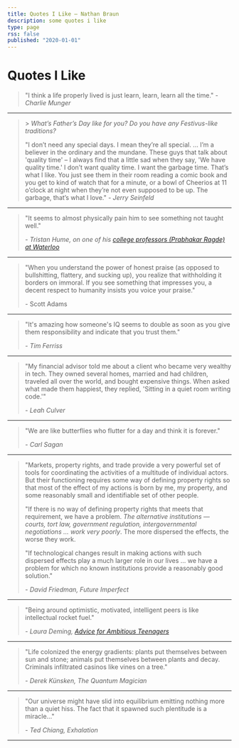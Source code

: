 ```yaml
---
title: Quotes I Like — Nathan Braun
description: some quotes i like
type: page
rss: false
published: "2020-01-01"
---
```


# Quotes I Like
> "I think a life properly lived is just learn, learn, learn all the time." - *Charlie Munger*

---
> \> *What’s Father’s Day like for you? Do you have any Festivus-like traditions?*
>
> "I don’t need any special days. I mean they’re all special. ... I’m a
> believer in the ordinary and the mundane. These guys that talk about 'quality
> time' – I always find that a little sad when they say, 'We have quality
> time.' I don’t want quality time. I want the garbage time. That’s what I
> like. You just see them in their room reading a comic book and you get to
> kind of watch that for a minute, or a bowl of Cheerios at 11 o’clock at night
> when they’re not even supposed to be up. The garbage, that’s what I love." -
> *Jerry Seinfeld*

---

> "It seems to almost physically pain him to see something not taught well."
>
> \- *Tristan Hume, on  one of his [college professors (Prabhakar Ragde) at Waterloo](https://thume.ca/2015/11/19/amazing-profs-of-waterloo-2015/)*

---

> "When you understand the power of honest praise (as opposed to bullshitting,
> flattery, and sucking up), you realize that withholding it borders on
> immoral. If you see something that impresses you, a decent respect to
> humanity insists you voice your praise."
>
> \- Scott Adams

---

> "It's amazing how someone's IQ seems to double as soon as you give them responsibility and indicate that you trust them."
>
> \- *Tim Ferriss*

---

> "My financial advisor told me about a client who became very wealthy in tech.
They owned several homes, married and had children, traveled all over the
world, and bought expensive things. When asked what made them happiest, they
replied, 'Sitting in a quiet room writing code.'"
> 
> \- *Leah Culver*

---

> "We are like butterflies who flutter for a day and think it is forever."
> 
> \- *Carl Sagan*

---
> "Markets, property rights, and trade provide a very powerful set of tools for
coordinating the activities of a multitude of individual actors. But their
functioning requires some way of defining property rights so that most of the
effect of my actions is born by me, my property, and some reasonably small and
identifiable set of other people.
>
> "If there is no way of defining property rights that meets that requirement, we
have a problem. *The alternative institutions — courts, tort law, government
regulation, intergovernmental negotiations ... work very poorly*.  The more
dispersed the effects, the worse they work.
>
> "If technological changes result in making actions with such dispersed effects
play a much larger role in our lives ...  we have a problem for which no known
institutions provide a reasonably good solution."
> 
> \- *David Friedman, Future Imperfect*

---
> "Being around optimistic, motivated, intelligent peers is like intellectual
rocket fuel."
>
> \- *Laura Deming, [Advice for Ambitious Teenagers](https://ldeming.posthaven.com/advice-for-ambitious-teenagers)*

---


> "Life colonized the energy gradients: plants put themselves between sun and
stone; animals put themselves between plants and decay. Criminals infiltrated
casinos like vines on a tree."
> 
> \- *Derek Künsken, The Quantum Magician*

---

> "Our universe might have slid into equilibrium emitting nothing more than a
> quiet hiss. The fact that it spawned such plentitude is a miracle..."
>
> \- *Ted Chiang, Exhalation*

---
